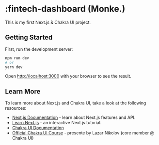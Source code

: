 # :fintech-dashboard (Monke.)
This is my first Next.js & Chakra UI project.

## Getting Started

First, run the development server:

```bash
npm run dev
# or
yarn dev
```

Open [http://localhost:3000](http://localhost:3000) with your browser to see the result.

## Learn More

To learn more about Next.js and Chakra UI, take a look at the following resources:

- [Next.js Documentation](https://nextjs.org/docs) - learn about Next.js features and API.
- [Learn Next.js](https://nextjs.org/learn) - an interactive Next.js tutorial.
- [Chakra UI Documentation](https://chakra-ui.com/guides/first-steps)
- [Official Chakra UI Course](https://egghead.io/courses/build-a-modern-user-interface-with-chakra-ui-fac68106) - presente by Lazar Nikolov (core member @ Chakra UI)
